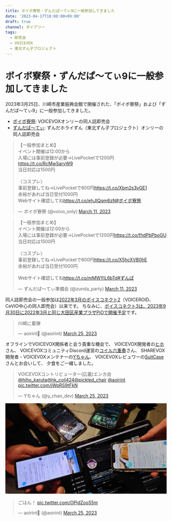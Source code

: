 ```yaml
---
title: ボイボ寮祭・ずんだぱ～てぃ9に一般参加してきました
date: '2023-04-17T18:00:00+09:00'
draft: true
channel: ダイアリー
tags:
  - 即売会
  - VOICEVOX
  - 東北ずん子プロジェクト
---
```

# ボイボ寮祭・ずんだぱ～てぃ9に一般参加してきました

2023年3月25日、川崎市産業振興会館で開催された、「ボイボ寮祭」および「ずんだぱ～てぃ9」に一般参加してきました。

- [ボイボ寮祭](https://voicevox.net/): VOICEVOXオンリーの同人誌即売会
- [ずんだぱ～てぃ](https://zunko.moe/): ずんだホライずん（東北ずん子プロジェクト）オンリーの同人誌即売会

<blockquote class="twitter-tweet"><p lang="ja" dir="ltr">【一般参加まとめ】<br />イベント開催は12:00から<br />入場には事前登録が必要→LivePocketで1200円<a href="https://t.co/RcMwSaryW9">https://t.co/RcMwSaryW9</a><br />当日対応は1500円<br /><br />〈コスプレ〉<br />事前登録してね→LivePocketで600円<a href="https://t.co/Xbm2s3vGE1">https://t.co/Xbm2s3vGE1</a><br />余裕があれば当日受付1000円<br />Webサイト確認してね<a href="https://t.co/ehJIQqm6zN">https://t.co/ehJIQqm6zN</a><a href="https://twitter.com/hashtag/%E3%83%9C%E3%82%A4%E3%83%9C%E5%AF%AE%E7%A5%AD?src=hash&amp;ref_src=twsrc%5Etfw">#ボイボ寮祭</a></p>&mdash; ボイボ寮祭 (@voivo_only) <a href="https://twitter.com/voivo_only/status/1634562114412253184?ref_src=twsrc%5Etfw">March 11, 2023</a></blockquote>

<blockquote class="twitter-tweet"><p lang="ja" dir="ltr">【一般参加まとめ】<br />イベント開催は12:00から<br />入場には事前登録が必要→LivePocketで1200円<a href="https://t.co/fhdPbPboGU">https://t.co/fhdPbPboGU</a><br />当日対応は1500円<br /><br />〈コスプレ〉<br />事前登録してね→LivePocketで600円<a href="https://t.co/X5hcXVB0hE">https://t.co/X5hcXVB0hE</a><br />余裕があれば当日受付1000円<br /><br />Webサイト確認してね<a href="https://t.co/mMWYiL6bTd">https://t.co/mMWYiL6bTd</a><a href="https://twitter.com/hashtag/%E3%81%9A%E3%82%93%E3%81%B1?src=hash&amp;ref_src=twsrc%5Etfw">#ずんぱ</a></p>&mdash; ずんだぱ～てぃ準備会 (@zunda_party) <a href="https://twitter.com/zunda_party/status/1634562157512921088?ref_src=twsrc%5Etfw">March 11, 2023</a></blockquote>

同人誌即売会の一般参加は[2022年3月のボイスコネクト2](/entry/2022/03/28/voiceconnect2_post)（VOICEROID、CeVIO中心の同人即売会）以来です。
ちなみに、[ボイスコネクト3は、2023年9月30日に2022年3月と同じ大田区産業プラザPiOで開催予定](https://twitter.com/voiceconnect_ad/status/1634932264558825472)です。

<blockquote class="twitter-tweet"><p lang="ja" dir="ltr">川崎に着弾</p>&mdash; aoirint🎐 (@aoirint) <a href="https://twitter.com/aoirint/status/1639460283168210944?ref_src=twsrc%5Etfw">March 25, 2023</a></blockquote>

オフラインでVOICEVOX関係者と会う貴重な機会で、
VOICEVOX開発者の[ヒホ](https://twitter.com/hiho_karuta)さん、
VOICEVOXコミュニティDiscord運営の[コイル六重奏](https://twitter.com/hk_coil424)さん、
SHAREVOX開発者・VOICEVOXメンテナーの[Yちゃん](https://twitter.com/y_chan_dev)、
VOICEVOXレビュワーの[SuitCase](https://twitter.com/pickled_chair)さんとお会いして、
夕食をご一緒しました。

<blockquote class="twitter-tweet"><p lang="ja" dir="ltr">VOICEVOXコントリビューター(広義)エンカ会<a href="https://twitter.com/hiho_karuta?ref_src=twsrc%5Etfw">@hiho_karuta</a><a href="https://twitter.com/hk_coil424?ref_src=twsrc%5Etfw">@hk_coil424</a><a href="https://twitter.com/pickled_chair?ref_src=twsrc%5Etfw">@pickled_chair</a> <a href="https://twitter.com/aoirint?ref_src=twsrc%5Etfw">@aoirint</a> <a href="https://t.co/jWpRS9tFkN">pic.twitter.com/jWpRS9tFkN</a></p>&mdash; Yちゃん (@y_chan_dev) <a href="https://twitter.com/y_chan_dev/status/1639558087760826368?ref_src=twsrc%5Etfw">March 25, 2023</a></blockquote>

![川崎駅に集まるVOICEVOXコントリビューターの写真](images/voicevox_contributors_2023-03-25_720p.jpg)

<blockquote class="twitter-tweet"><p lang="ja" dir="ltr">ごはん！ <a href="https://t.co/OPjdZoo55m">pic.twitter.com/OPjdZoo55m</a></p>&mdash; aoirint🎐 (@aoirint) <a href="https://twitter.com/aoirint/status/1639603865451630592?ref_src=twsrc%5Etfw">March 25, 2023</a></blockquote>
